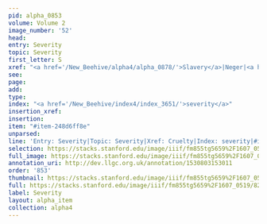```yaml
---
pid: alpha_0853
volume: Volume 2
image_number: '52'
head: 
entry: Severity
topic: Severity
first_letter: S
xref: "<a href='/New_Beehive/alpha4/alpha_0878/'>Slavery</a>|Neger|<a href='/New_Beehive/alpha1/alpha_0199/'>Cruelty</a>"
see: 
page: 
add: 
type: 
index: "<a href='/New_Beehive/index4/index_3651/'>severity</a>"
insertion_xref: 
insertion: 
item: "#item-248d6ff8e"
unparsed: 
line: 'Entry: Severity|Topic: Severity|Xref: Cruelty|Index: severity|#item-248d6ff8e'
selection: https://stacks.stanford.edu/image/iiif/fm855tg5659%2F1607_0519/825,811,2965,440/full/0/default.jpg
full_image: https://stacks.stanford.edu/image/iiif/fm855tg5659%2F1607_0519/full/full/0/default.jpg
annotation_uri: http://dev.llgc.org.uk/annotation/1530803153011
order: '853'
thumbnail: https://stacks.stanford.edu/image/iiif/fm855tg5659%2F1607_0519/825,811,600,180/250,/0/default.jpg
full: https://stacks.stanford.edu/image/iiif/fm855tg5659%2F1607_0519/825,811,2965,440/full/0/default.jpg
label: Severity
layout: alpha_item
collection: alpha4
---
```

